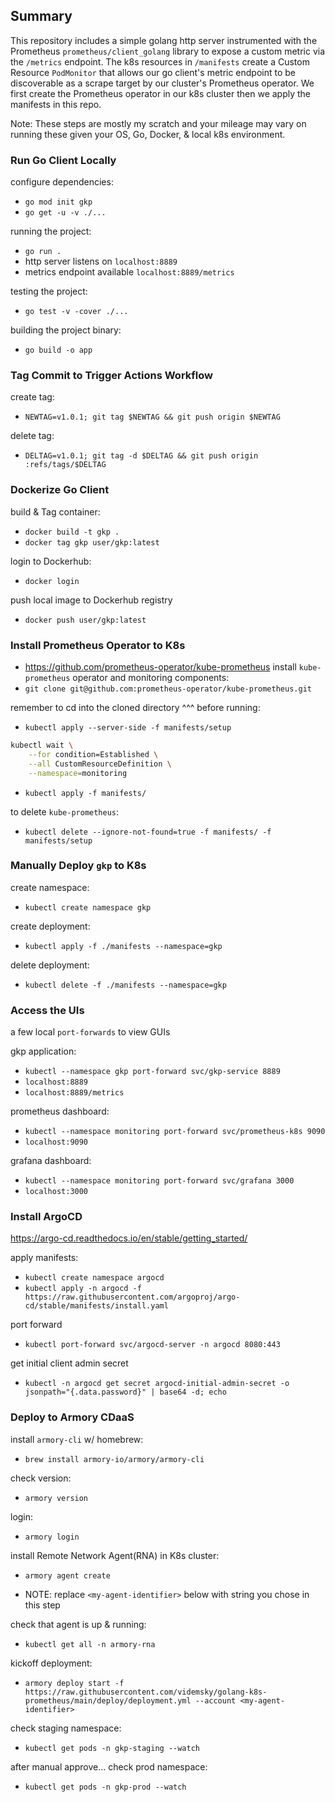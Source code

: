 ## Summary
This repository includes a simple golang http server instrumented with the Prometheus `prometheus/client_golang` library to expose a custom metric via the `/metrics` endpoint. The k8s resources in `/manifests` create a Custom Resource `PodMonitor` that allows our go client's metric endpoint to be discoverable as a scrape target by our cluster's Prometheus operator. We first create the Prometheus operator in our k8s cluster then we apply the manifests in this repo.

Note: These steps are mostly my scratch and your mileage may vary on running these given your OS, Go, Docker, & local k8s environment.

### Run Go Client Locally

configure dependencies:
* `go mod init gkp`
* `go get -u -v ./...`

running the project:
* `go run .`
* http server listens on `localhost:8889`
* metrics endpoint available `localhost:8889/metrics`

testing the project:
* `go test -v -cover ./...`

building the project binary:
* `go build -o app`

### Tag Commit to Trigger Actions Workflow
create tag:
* `NEWTAG=v1.0.1; git tag $NEWTAG && git push origin $NEWTAG`

delete tag:
* `DELTAG=v1.0.1; git tag -d $DELTAG && git push origin :refs/tags/$DELTAG`

### Dockerize Go Client
build & Tag container:
* `docker build -t gkp .`
* `docker tag gkp user/gkp:latest`

login to Dockerhub:
* `docker login`

push local image to Dockerhub registry
* `docker push user/gkp:latest`

### Install Prometheus Operator to K8s
* https://github.com/prometheus-operator/kube-prometheus
install `kube-prometheus` operator and monitoring components:
* `git clone git@github.com:prometheus-operator/kube-prometheus.git`

remember to cd into the cloned directory ^^^ before running:
* `kubectl apply --server-side -f manifests/setup`

```bash
kubectl wait \
	--for condition=Established \
	--all CustomResourceDefinition \
	--namespace=monitoring
```

* `kubectl apply -f manifests/`

to delete `kube-prometheus`:
* `kubectl delete --ignore-not-found=true -f manifests/ -f manifests/setup`

### Manually Deploy `gkp` to K8s

create namespace:
* `kubectl create namespace gkp`

create deployment:
* `kubectl apply -f ./manifests --namespace=gkp`

delete deployment:
* `kubectl delete -f ./manifests --namespace=gkp`

### Access the UIs
a few local `port-forwards` to view GUIs

gkp application:
* `kubectl --namespace gkp port-forward svc/gkp-service 8889`
* `localhost:8889`
* `localhost:8889/metrics`

prometheus dashboard:
* `kubectl --namespace monitoring port-forward svc/prometheus-k8s 9090`
* `localhost:9090`

grafana dashboard:
* `kubectl --namespace monitoring port-forward svc/grafana 3000`
* `localhost:3000`

### Install ArgoCD
https://argo-cd.readthedocs.io/en/stable/getting_started/

apply manifests:
* `kubectl create namespace argocd`
* `kubectl apply -n argocd -f https://raw.githubusercontent.com/argoproj/argo-cd/stable/manifests/install.yaml`

port forward
* `kubectl port-forward svc/argocd-server -n argocd 8080:443`

get initial client admin secret
* `kubectl -n argocd get secret argocd-initial-admin-secret -o jsonpath="{.data.password}" | base64 -d; echo`

### Deploy to Armory CDaaS

install `armory-cli` w/ homebrew:
* `brew install armory-io/armory/armory-cli`

check version:
* `armory version`

login:
* `armory login`

install Remote Network Agent(RNA) in K8s cluster:
* `armory agent create`
- NOTE: replace `<my-agent-identifier>` below with string you chose in this step

check that agent is up & running:
* `kubectl get all -n armory-rna`

kickoff deployment:
* `armory deploy start -f https://raw.githubusercontent.com/videmsky/golang-k8s-prometheus/main/deploy/deployment.yml --account <my-agent-identifier>`

check staging namespace:
* `kubectl get pods -n gkp-staging --watch`

after manual approve... check prod namespace:
* `kubectl get pods -n gkp-prod --watch`
